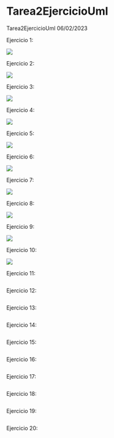 # Tarea2EjercicioUml
Tarea2EjercicioUml 06/02/2023

Ejercicio 1:


<img src ="https://www.plantuml.com/plantuml/svg/ROvBZiCW343td09nW96YQ3OZZPGeazryfBc16r1AP73bmAAzJS_IYvKcJH5LMM3ZPvxTp04uH8VYRpUP8SZEyX2Hn3tA3zaH4ijFgNxDoAHUaIzxEJiJcDAZ4flgFrtWnvijf-dRD_dHXgXJSrsIrW_xoB1O2f1t00O_WNeCwI9e1arYIye1rTlxHWfFUugO9JtQmsoaM6FHvu0j8gdC-id87pWkl7ug6x-KAx6UndWT7Lu1"/>

Ejercicio 2:

<img src ="https://www.plantuml.com/plantuml/svg/ZP51JiCm44NtFiN8-ru05QcehK12b4KNhDru92QoFPNjI5o7it0nY4q6h1Y9ZPFyzpN_JxnBsSGyUQUUBoCE6HvDHZKVS0CdzfU8S0jw5lGYtrtHER8yWnSADd5SivCPo1E6N6nFPAt3p46CPtohP1enQhN4tq_a74RFIjwQ8gBgnj2fr1Waxg5C-iaxa0b6bRF9AOeMq9qliB_p-OfXGF7zkVBUHCT9rKTJeafQKA-6qFME2zbiuFUlsC8nmIkD30VyxlOFWwGSK_vu__fCnZBiES2sNcaxe-DIEmnsyfy0"/>

Ejercicio 3:

<img src ="https://www.plantuml.com/plantuml/svg/VPBFwjD04CVlUOeXzu3vIJq8Ickf8gGOMl4-tHtBocOdx9yUV0sVmAE77iH7o8kPfUqsMq9F4_X-PhCpdrqwZzQ7JXTV3Zz8UFYaMB2HMDm-u2ry7Su-Q8PtK3QOY7AAhDOnhHUlNaC5zQ9-K-O7_1562OpCy4iJP-a-7AefiVyUElGF3FTiFSLuYv8iWYGOVcliScuLFDj8DSG6hMIG2D-K4Ih3DkFOCICGR1pP4mer_3EnSKV7eD6MnMqZJJYYhOjB6Ni_6-UL3wbX6np5epGq74wMoZkwLa6YZ52BTZYxITIYSZ7uQD48XVVVxQZNIc1nhVdwqmYIOAEXjIYvJEYCXXJEMKZXZ8Hst1bfb0XETRscZ9sJOVY8Eb5J5PASOCD2vNTzuk138CCF1bwAItbYOBAIn2O5yQfMoNkK56nSZyFVg22jju8aQa-WMQ1MFn78mFiqmPLvUSfKaBqwiDT0qaWjoSZG_GS0"/>

Ejercicio 4:

<img src ="https://www.plantuml.com/plantuml/svg/bPBF3j904CRl-nGJpfBO6X5DD8I2n4IHo9NBi3lKDTlTPlySV1mUm8FX4VfYxWBR4AbDl3IJRtxpJVhDBfn7wqEZsDVZ3-8UAlGaBAeLxL5xYRLXpnAyWwrfZfRWFKno6mH13yIwCarhd2U54pZeZyI_8qWjkJJ0ZNRU1ivbTz7HetZvvdNFdAH-1egox87MoeOiNY6iBJv0yxytEQg35WZaiSK1sra_aT4dsrVfP_1efKf5KHP5FoA8AypaybELBETlPt3uWfwiH1M5ZKKjlOapQ-UbCb7wPfhk78FYvWLikikjMAAr9XKxbOR9fNfBXglkx2B1yeK-XnejktxZ7IeP18fqXtzatvDH2rhUuGsgcCz3TuVTBvSwQzTYzpjsyhvrYcv5LP-TqGKR4gFBO_RtkuwZ9vdFExQl13Qa3YoC1nr3yq8Tb6533tiAEP0z0MaUI7kBiO8FW_XqC9xREBz9FxiBY63Z2FsFIJbYmXQaHMZK7m00"/>

Ejercicio 5:

<img src ="https://www.plantuml.com/plantuml/svg/NOv12i8m44NtEKN83NGljDJYHbruWx49DMMIaMbceSN3U1OlPebQWfjXvlFUPwen0IS9gEWyk2xfndCdI9Dg28drHfiT-z6ehOVW4jEShDH3_V3JF5xFs6TbJx7tIMncwjXTX27lIzSH6E80fcXe12o3_TSNfRuBbdoB_ZgwgG02i4Saezh1wGFSShp-N2uIVr-kNBGIy0q0"/>

Ejercicio 6:

<img src ="https://www.plantuml.com/plantuml/svg/LOzDpe8m48Rtd6B21UZt6V0dCM7bJYJH2vHsr37jbBGbyLxkt78nIy82LhEOPvvvtpf4wUDWJNRfNgWYjEY3OvdD4mxGEDjvX2FaBVOKNRxOjPuiUf0z6aFQJT3DUOzX2LtnCR1sA-gSlX8lgHEgfmIDm5AH9UGuWN-Y46NnByHc9NpFag06GxoA1CtuJPdSf2ATD7GdbPJZXzFDVhSjgoghaNKg_GC0"/>

Ejercicio 7:

<img src ="https://www.plantuml.com/plantuml/svg/PO-zJiCm54RtFCMLHuO8rao944mG8SG0esDVu4gsR_2F149ziQvziJfMMYkjDvyZVqVkGvG-9ciQPMG885uy_w6A30B-6yXdP3jvx43SmHl-HXQ5FgBwbg0Ho94YxY1RGZlprdwIw-2sRSzsT-eyv_laEO160my_YMOMELXxQsv1mup6aEQmeQziolRDYkhsK_gIViaFAYQfYDtbP-gpWk-PlKOdjOJtfJ4UzXRzbVkehkHwT3fPSmG0"/>

Ejercicio 8:

<img src ="https://www.plantuml.com/plantuml/svg/SoWkIImgAStDuV9FoafDBb5mJ2ufJKpEpC_ZWhCKh1JSKfCp4XLIKXKoypA1GWgs2WPc-WP6-aO6HiRO5QPbvW5L6HfWLHMIMG0oGycr8Zcn32XuU7EU4fT3QbuAq240"/>

Ejercicio 9:

<img src ="https://www.plantuml.com/plantuml/svg/JSmnIaH1383X_fqYJEy5165bsK9msMBbOPit4nyZUObaCk8zF8N5gpp2N4n62wSAvF-IGt4qhnjFb-MLeiEnOZAT_WRSmbFRlRB27OIp2WBdWk4_7qr5MTUsOoSbhwpmF3-4ySDNb1n_U_jaqg5Twt8pzkjBtT17SKOdoyYGYA7ecvfJbvV5S63trTNw_f5Kq992GfYpn3oWKt7iXI2g5B9tZBbzIpyxVKHY4gSm7KXItVW7"/>

Ejercicio 10:

<img src ="https://www.plantuml.com/plantuml/svg/RP3DIWCn58NtynI7B8KMkvrLY-XAQn4NkamdLuqakMD-G15VpAqlPcwTmWIx6ZXVShuvMQUiOoxUTOFJAK7TMFBxo0c672xVYXrPuRC3iEKAgCSAz_IUMQBDICvPmwb9xzZrE5ykpwRegxlTlzAGiOlyKRyiVRD2DTrLX_IAXXTTxR313fOFpPRyo2rzik4WcQXOZXEkoxEEScOpvA9hHr2DiVavYI-Oew6WZSQ3-BO_tvxYF_OuP-8x_LXgLTiL5WieyTJWk5kXnqx7N7UD6XIw6P6pxQrJCtfP6mX_Z0AwDGLJlFi5"/>

Ejercicio 11:

<img src =""/>

Ejercicio 12:

<img src =""/>

Ejercicio 13:

<img src =""/>

Ejercicio 14:

<img src =""/>

Ejercicio 15:

<img src =""/>

Ejercicio 16:

<img src =""/>

Ejercicio 17:

<img src =""/>

Ejercicio 18:

<img src =""/>

Ejercicio 19:

<img src =""/>

Ejercicio 20:

<img src =""/>

